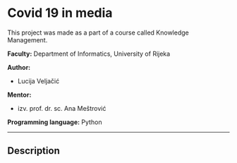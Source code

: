 # __Covid 19 in media__

This project was made as a part of a course called Knowledge Management. 

<b>Faculty:</b> Department of Informatics, University of Rijeka

<b>Author:</b>
* Lucija Veljačić
  
<b>Mentor:</b>
* izv. prof. dr. sc. Ana Meštrović
  
<b>Programming language:</b> Python

<hr>

## Description


 

